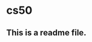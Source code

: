 # cs50
## This is a readme file.
<html>
  <head>
    <title>
      This title has been changed.changed again.hello hello hello.
    </title>
  </head>
  </html>
  
